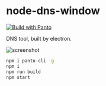 # node-dns-window
[![Build with Panto][build-image]][build-url]

DNS tool, built by electron.

![screenshot](http://ww2.sinaimg.cn/large/801b780ajw1f8o6aujbq4j208c0goq3d.jpg)

```sh
npm i panto-cli -g
npm i
npm run build
npm start
```

[build-image]:https://img.shields.io/badge/build%20with-panto-yellowgreen.svg
[build-url]:https://github.com/pantojs/panto